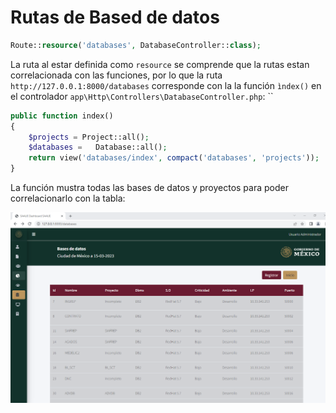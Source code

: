 # Rutas de Based de datos
```php
Route::resource('databases', DatabaseController::class);
```
La ruta al estar definida como  `resource` se comprende que la rutas estan correlacionada con las funciones, por lo que la ruta `http://127.0.0.1:8000/databases` corresponde con la la función `ìndex()` en el controlador `app\Http\Controllers\DatabaseController.php`:
``
```php
public function index()
{
    $projects = Project::all();
    $databases =   Database::all();
    return view('databases/index', compact('databases', 'projects'));
}
```
La función mustra todas las bases de datos y proyectos para poder correlacionarlo con la tabla:

![Vista de bases de datos](./02_09_databases_01.png)














